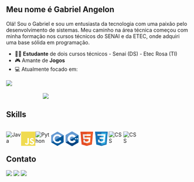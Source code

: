 ## Meu nome é Gabriel Angelon 
Olá! Sou o Gabriel e sou um entusiasta da tecnologia com uma paixão pelo desenvolvimento de sistemas. Meu caminho na área técnica começou com minha formação nos cursos técnicos do SENAI e da ETEC, onde adquiri uma base sólida em programação.

- 👨‍🎓 **Estudante** de dois cursos técnicos - Senai (DS) - Etec Rosa (TI)
- 🎮 Amante de **Jogos**
- 💻 Atualmente focado em:
<div style="display: inline_block">
  <a class="github-stats" href="https://github.com/GabrielAngelon/GabrielAngelon">
    <img align="center" style="margin-right: 100px;" src="https://github-readme-stats.vercel.app/api?username=GabrielAngelon&count_private=true&show_icons=true&theme=tokyonight&hide=issues,stars" />
  </a>
    <br>
    <br>
  <a class="github-stats" href="https://github.com/anuraghazra/convoychat">
    <img align="center" style="margin-left: 100px;" src="https://github-readme-stats.vercel.app/api/top-langs/?username=GabrielAngelon&langs_count=5&theme=tokyonight&layout=compact" />
  </a>
 
</div> 

## Skills
<div style="display: inline_block"><br>
      <img  align="left" alt="Java" height="40" width="40" src="https://cdn.jsdelivr.net/gh/devicons/devicon@latest/icons/java/java-original.svg" />
      <img align="left" alt="Js" height="40" width="40" src="https://raw.githubusercontent.com/devicons/devicon/master/icons/javascript/javascript-plain.svg">
      <img align="left" alt="Python" height="40" width="40" src="https://cdn.jsdelivr.net/gh/devicons/devicon@latest/icons/python/python-original.svg" />
      <img align="left" alt="C" height="40" width="40" src="https://github.com/devicons/devicon/blob/master/icons/c/c-original.svg">
      <img align="left" alt="cpp" height="40" width="40" src="https://github.com/devicons/devicon/blob/master/icons/cplusplus/cplusplus-original.svg">
      <img align="left" alt="HTML" height="40" width="40" src="https://raw.githubusercontent.com/devicons/devicon/master/icons/html5/html5-original.svg">
      <img align="left" alt="CSS" height="40" width="40" src="https://raw.githubusercontent.com/devicons/devicon/master/icons/css3/css3-original.svg">
      <img align="left" alt="CSS" height="40" width="40" src="https://cdn.jsdelivr.net/gh/devicons/devicon@latest/icons/androidstudio/androidstudio-original.svg" />
      <img align="left" alt="CSS" height="40" width="40" src="https://cdn.jsdelivr.net/gh/devicons/devicon@latest/icons/azuresqldatabase/azuresqldatabase-original.svg" />
</div>
</br>
</br>

## Contato 
<div> 
  <a href="https://www.linkedin.com/in/GabrielAngelon" target="_blank"><img src="https://img.shields.io/badge/-LinkedIn-%230077B5?style=for-the-badge&logo=linkedin&logoColor=white" target="_blank"></a> 
  <a href="https://www.instagram.com/Angelon_097" target="_blank"><img src="https://img.shields.io/badge/-Instagram-%23E4405F?style=for-the-badge&logo=instagram&logoColor=white" target="_blank"></a>
  <a href = "mailto: gabriel.angelon97@gmail.com"><img src="https://img.shields.io/badge/-Gmail-%23333?style=for-the-badge&logo=gmail&logoColor=white" target="_blank"></a>

